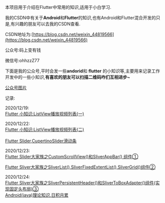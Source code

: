 
本项目用于介绍在Flutter中常用的知识,适用于小白学习.

我的CSDN中有关于**Android**和**Flutter**的知识,也有Android和Flutter混合开发的只是,有兴趣的朋友可以去我的CSDN查看.

CSDN地址为:[https://blog.csdn.net/weixin_44819566](https://blog.csdn.net/weixin_44819566)

公众号:码上变有钱

微信号:ohhzzZ77

下面是我的公众号,平时会发一些**andorid**和 **flutter** 的小知识等,主要用来记录工作开发中的一些小知识,**有喜欢的朋友可以扫描二维码咋们互相进步~**



[公众号图片](https://img-blog.csdnimg.cn/20201215103115324.jpg?x-oss-process=image/watermark,type_ZmFuZ3poZW5naGVpdGk,shadow_10,text_aHR0cHM6Ly9ibG9nLmNzZG4ubmV0L3dlaXhpbl80NDgxOTU2Ng==,size_16,color_FFFFFF,t_70)


记录:

2020/12/19:<br>
  [Flutter 小知识:ListView播放视频列表(一)](https://blog.csdn.net/weixin_44819566/article/details/111404744)

2020/12/22:<br>
  [Flutter 小知识:ListView播放视频列表(二)](https://blog.csdn.net/weixin_44819566/article/details/111515224)<br><br>
  [Flutter Slider,CupertinoSlider滑动条](https://blog.csdn.net/weixin_44819566/article/details/111543716)

2020/12/23:<br>
[Flutter Slider大家族之CustomScrollView()和SliverAppBar() 组件①](https://blog.csdn.net/weixin_44819566/article/details/111579338)

[Flutter Sliver大家族之SliverList(),SliverFixedExtentList(),SliverGrid()组件②](https://blog.csdn.net/weixin_44819566/article/details/111589641)

2020/12/24:<br>
[Flutter Sliver大家族之SliverPersistentHeader()和SliverToBoxAdapter()组件(实现固定头布局)③](https://github.com/langyangyangzzZ/flutter_trip/blob/master/lib/tests/custom_scroll_widget.dart)<br>
[Android(java)理论知识.日积月累](https://blog.csdn.net/weixin_44819566/article/details/111611189)
 






